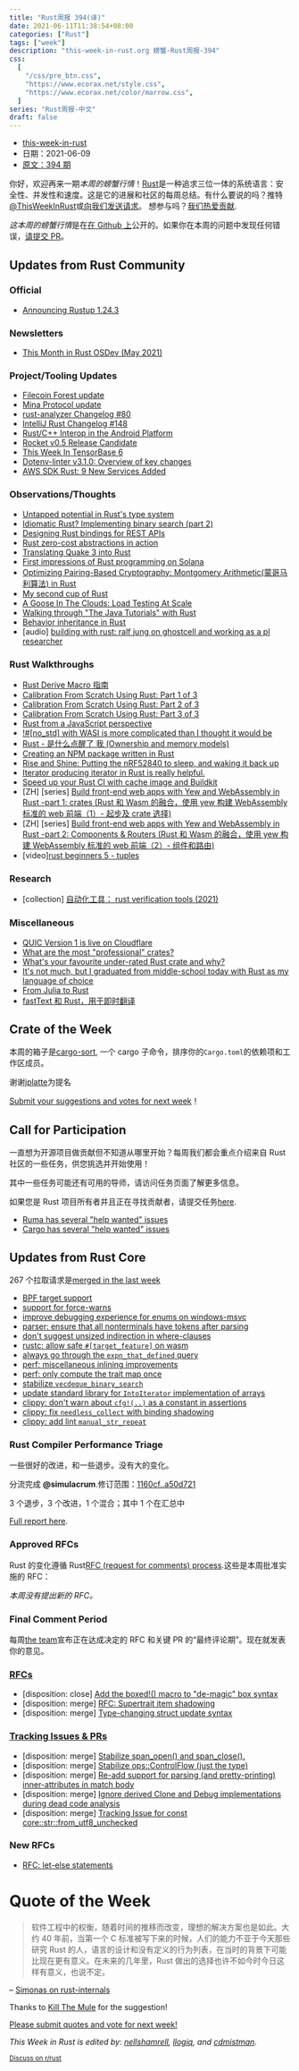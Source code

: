 ```yaml
---
title: "Rust周报 394(译)"
date: 2021-06-11T11:38:54+08:00
categories: ["Rust"]
tags: ["week"]
description: "this-week-in-rust.org 螃蟹-Rust周报-394"
css:
  [
    "/css/pre_btn.css",
    "https://www.ecorax.net/style.css",
    "https://www.ecorax.net/color/marrow.css",
  ]
series: "Rust周报-中文"
draft: false
---
```


- [this-week-in-rust](https://this-week-in-rust.org)
- 日期：2021-06-09
- [原文：394 期](https://this-week-in-rust.org/blog/2021/09/06/this-week-in-rust-394/)

你好，欢迎再来一期*本周的螃蟹行情*！[Rust](http://rust-lang.org)是一种追求三位一体的系统语言：安全性、并发性和速度。这是它的进展和社区的每周总结。有什么要说的吗？推特[@ThisWeekInRust](https://twitter.com/ThisWeekInRust)或[向我们发送请求](https://github.com/cmr/this-week-in-rust)。 想参与吗？[我们热爱贡献](https://github.com/rust-lang/rust/blob/master/CONTRIBUTING.md).

*这本周的螃蟹行情*是在[在 Github 上](https://github.com/cmr/this-week-in-rust)公开的。如果你在本周的问题中发现任何错误，[请提交 PR](https://github.com/cmr/this-week-in-rust/pulls)。

## Updates from Rust Community

### Official

- [Announcing Rustup 1.24.3](https://blog.rust-lang.org/2021/06/08/Rustup-1.24.3.html)

### Newsletters

- [This Month in Rust OSDev (May 2021)](https://rust-osdev.com/this-month/2021-05/)

### Project/Tooling Updates

- [Filecoin Forest update](https://medium.com/chainsafe-systems/back-into-the-forest-983a4344ffe9)
- [Mina Protocol update](https://medium.com/chainsafe-systems/realizing-the-mina-vision-in-rust-453f6f522205)
- [rust-analyzer Changelog #80](https://rust-analyzer.github.io/thisweek/2021/06/07/changelog-80.html)
- [IntelliJ Rust Changelog #148](https://intellij-rust.github.io/2021/06/07/changelog-148.html)
- [Rust/C++ Interop in the Android Platform](https://security.googleblog.com/2021/06/rustc-interop-in-android-platform.html)
- [Rocket v0.5 Release Candidate](https://rocket.rs/v0.5-rc/news/2021-06-09-version-0.5-rc.1/)
- [This Week In TensorBase 6](https://tensorbase.io/thisweek/2021-06-09-tw_6/)
- [Dotenv-linter v3.1.0: Overview of key changes](https://dotenv-linter.github.io/#/whats_new/v310)
- [AWS SDK Rust: 9 New Services Added](https://github.com/awslabs/aws-sdk-rust/releases/tag/v0.0.7-alpha)

### Observations/Thoughts

- [Untapped potential in Rust's type system](https://www.jakobmeier.ch/blogging/Untapped-Rust.html)
- [Idiomatic Rust? Implementing binary search (part 2)](https://shane-o.dev/blog/binary-search-rust-part-2)
- [Designing Rust bindings for REST APIs](https://plume.benboeckel.net/~/JustAnotherBlog/designing-rust-bindings-for-rest-ap-is)
- [Rust zero-cost abstractions in action](https://medium.com/ingeniouslysimple/rust-zero-cost-abstraction-in-action-9e4e2f8bf5a)
- [Translating Quake 3 into Rust](https://immunant.com/blog/2020/01/quake3/)
- [First impressions of Rust programming on Solana](https://brson.github.io/2021/06/08/rust-on-solana)
- [Optimizing Pairing-Based Cryptography: Montgomery Arithmetic(蒙哥马利算法) in Rust](https://research.nccgroup.com/2021/06/09/optimizing-pairing-based-cryptography-montgomery-arithmetic-in-rust/)
- [My second cup of Rust](https://blog.frankel.ch/start-rust/2/)
- [A Goose In The Clouds: Load Testing At Scale](https://www.tag1consulting.com/blog/goose-clouds-load-testing-scale)
- [Walking through "The Java Tutorials" with Rust](https://rust-java-tutorials.netlify.app/blog/)
- [Behavior inheritance in Rust](https://abadcafe.wordpress.com/2021/01/08/behavior-inheritance-in-rust/)
- \[audio] [building with rust: ralf jung on ghostcell and working as a pl researcher](https://anchor.fm/building-with-rust/episodes/Building-with-Rust-Ralf-Jung-on-GhostCell-and-Working-as-a-PL-Researcher-e12auje)

### Rust Walkthroughs

- [Rust Derive Macro 指南](https://github.com/imbolc/rust-derive-macro-guide)
- [Calibration From Scratch Using Rust: Part 1 of 3](https://www.tangramvision.com/blog/calibration-from-scratch-using-rust-part-1-of-3)
- [Calibration From Scratch Using Rust: Part 2 of 3](https://www.tangramvision.com/blog/calibration-from-scratch-using-rust-part-2-of-3)
- [Calibration From Scratch Using Rust: Part 3 of 3](https://www.tangramvision.com/blog/calibration-from-scratch-using-rust-part-3-of-3)
- [Rust from a JavaScript perspective](https://blogs.harvard.edu/kapolos/rust-from-a-javascript-perspective/)
- [!#\[no_std\] with WASI is more complicated than I thought it would be](https://dev.to/thepuzzlemaker/nostd-with-wasi-is-more-complicated-than-i-thought-it-would-be-14j7)
- [Rust - 是什么点醒了 我 (Ownership and memory models)](https://deavid.wordpress.com/2021/06/06/rust-what-made-it-click-for-me-ownership-memory-internals/)
- [Creating an NPM package written in Rust](https://popcornpaws.medium.com/creating-an-npm-package-written-in-rust-ce02f7c55458)
- [Rise and Shine: Putting the nRF52840 to sleep, and waking it back up](https://tweedegolf.nl/blog/57/rise-and-shine-putting-the-nrf52840-to-sleep-and-waking-back-up)
- [Iterator producing iterator in Rust is really helpful.](https://blog.knoldus.com/iterator-producing-iterator-in-rust-is-really-helpful/)
- [Speed up your Rust CI with cache image and Buildkit](https://blog.erebe.dev/blog/speed-up-your-ci-with-buildkit/)
- \[ZH] \[series] [Build front-end web apps with Yew and WebAssembly in Rust -part 1: crates (Rust 和 Wasm 的融合，使用 yew 构建 WebAssembly 标准的 web 前端（1）- 起步及 crate 选择)](<https://blog.budshome.com/budshome/rust-he-wasm-de-rong-he-,shi-yong-yew-gou-jian-webassembly-biao-zhun-de-web-qian-duan-(1)--qi-bu-ji-crate-xuan-ze>)
- \[ZH] \[series] [Build front-end web apps with Yew and WebAssembly in Rust -part 2: Components & Routers (Rust 和 Wasm 的融合，使用 yew 构建 WebAssembly 标准的 web 前端（2）- 组件和路由)](<https://blog.budshome.com/budshome/rust-he-wasm-de-rong-he-,shi-yong-yew-gou-jian-webassembly-biao-zhun-de-web-qian-duan-(2)--zu-jian-he-lu-you>)
- [video][rust beginners 5 - tuples](<https://youtu.be/gZMet9Vi7_A>)

### Research

- \[collection] [自动化工具： rust verification tools (2021)](https://alastairreid.github.io/automatic-rust-verification-tools-2021/)

### Miscellaneous

- [QUIC Version 1 is live on Cloudflare](https://blog.cloudflare.com/quic-version-1-is-live-on-cloudflare/)
- [What are the most "professional" crates?](https://www.reddit.com/r/rust/comments/nsvyxq/what_are_the_most_professional_crates/)
- [What's your favourite under-rated Rust crate and why?](https://www.reddit.com/r/rust/comments/nuq1ix/whats_your_favourite_underrated_rust_crate_and_why/)
- [It's not much, but I graduated from middle-school today with Rust as my language of choice](https://www.reddit.com/r/rust/comments/nrin1u/its_not_much_but_i_graduated_from_middleschool/)
- [From Julia to Rust](https://miguelraz.github.io/blog/juliatorust/)
- [fastText 和 Rust，用于即时翻译](https://instantdomainsearch.com/engineering/how-to-use-fasttext-for-instant-translations)

## Crate of the Week

本周的箱子是[cargo-sort](https://github.com/DevinR528/cargo-sort), 一个 cargo 子命令，排序你的`Cargo.toml`的依赖项和工作区成员。

谢谢[jplatte](https://users.rust-lang.org/t/crate-of-the-week/2704/921)为提名

[Submit your suggestions and votes for next week][submit_crate]！

[submit_crate]: https://users.rust-lang.org/t/crate-of-the-week/2704

## Call for Participation

一直想为开源项目做贡献但不知道从哪里开始？每周我们都会重点介绍来自 Rust 社区的一些任务，供您挑选并开始使用！

其中一些任务可能还有可用的导师，请访问任务页面了解更多信息。

如果您是 Rust 项目所有者并且正在寻找贡献者，请提交任务[here][guidelines].

- [Ruma has several "help wanted" issues](https://github.com/ruma/ruma/labels/help%20wanted)
- [Cargo has several "help wanted" issues](https://github.com/rust-lang/cargo/labels/E-help-wanted)

[guidelines]: https://users.rust-lang.org/t/twir-call-for-participation/4821

## Updates from Rust Core

267 个拉取请求是[merged in the last week][merged]

[merged]: https://github.com/search?q=is%3Apr+org%3Arust-lang+is%3Amerged+merged%3A2021-05-31..2021-06-07

- [BPF target support](https://github.com/rust-lang/rust/pull/79608)
- [support for force-warns](https://github.com/rust-lang/rust/pull/85788)
- [improve debugging experience for enums on windows-msvc](https://github.com/rust-lang/rust/pull/85292)
- [parser: ensure that all nonterminals have tokens after parsing](https://github.com/rust-lang/rust/pull/84995)
- [don't suggest unsized indirection in where-clauses](https://github.com/rust-lang/rust/pull/85979)
- [rustc: allow safe `#[target_feature]` on wasm](https://github.com/rust-lang/rust/pull/84988)
- [always go through the `expn_that_defined` query](https://github.com/rust-lang/rust/pull/86002)
- [perf: miscellaneous inlining improvements](https://github.com/rust-lang/rust/pull/85892)
- [perf: only compute the trait map once](https://github.com/rust-lang/rust/pull/85905)
- [stabilize `vecdeque_binary_search`](https://github.com/rust-lang/rust/pull/83362)
- [update standard library for `IntoIterator` implementation of arrays](https://github.com/rust-lang/rust/pull/85930)
- [clippy: don't warn about `cfg!(..)` as a constant in assertions](https://github.com/rust-lang/rust-clippy/pull/7319)
- [clippy: fix `needless_collect` with binding shadowing](https://github.com/rust-lang/rust-clippy/pull/7289)
- [clippy: add lint `manual_str_repeat`](https://github.com/rust-lang/rust-clippy/pull/7265)

### Rust Compiler Performance Triage

一些很好的改进，和一些退步。没有大的变化。

分流完成 **@simulacrum**.修订范围：[1160cf..a50d721](https://perf.rust-lang.org/?start=1160cf864f2a0014e3442367e1b96496bfbeadf4&end=a50d72158e08e02cfc051b863017bdbd2c45b637&absolute=false&stat=instructions%3Au)

3 个退步，3 个改进，1 个混合；其中 1 个在汇总中

[Full report here](https://github.com/rust-lang/rustc-perf/blob/master/triage/2021-06-08.md).

### Approved RFCs

Rust 的变化遵循 Rust[RFC (request for comments) process](https://github.com/rust-lang/rfcs#rust-rfcs).这些是本周批准实施的 RFC：

_本周没有提出新的 RFC。_

### Final Comment Period

每周[the team](https://www.rust-lang.org/team.html)宣布正在达成决定的 RFC 和关键 PR 的“最终评论期”。现在就发表你的意见。

### [RFCs](https://github.com/rust-lang/rfcs/labels/final-comment-period)

- \[disposition: close] [Add the boxed!() macro to "de-magic" box syntax](https://github.com/rust-lang/rfcs/pull/3057)
- \[disposition: merge] [RFC: Supertrait item shadowing](https://github.com/rust-lang/rfcs/pull/2845)
- \[disposition: merge] [Type-changing struct update syntax](https://github.com/rust-lang/rfcs/pull/2528)

### [Tracking Issues & PRs](https://github.com/rust-lang/rust/labels/final-comment-period)

- \[disposition: merge] [Stabilize span_open() and span_close().](https://github.com/rust-lang/rust/pull/86136)
- \[disposition: merge] [Stabilize ops::ControlFlow (just the type)](https://github.com/rust-lang/rust/pull/85608)
- \[disposition: merge] [Re-add support for parsing (and pretty-printing) inner-attributes in match body](https://github.com/rust-lang/rust/pull/85193)
- \[disposition: merge] [Ignore derived Clone and Debug implementations during dead code analysis](https://github.com/rust-lang/rust/pull/85200)
- \[disposition: merge] [Tracking Issue for const core::str::from_utf8_unchecked](https://github.com/rust-lang/rust/issues/75196)

### New RFCs

- [RFC: let-else statements](https://github.com/rust-lang/rfcs/pull/3137)

# Quote of the Week

> 软件工程中的权衡，随着时间的推移而改变，理想的解决方案也是如此。大约 40 年前，当第一个 C 标准被写下来的时候，人们的能力不亚于今天那些研究 Rust 的人，语言的设计和没有定义的行为列表，在当时的背景下可能比现在更有意义。在未来的几年里，Rust 做出的选择也许不如今时今日这样有意义，也说不定。

– [Simonas on rust-internals](https://users.rust-lang.org/t/why-deference-maybeuninit-unint-as-mut-ptr-is-safe/60344/19)

Thanks to [Kill The Mule](https://users.rust-lang.org/t/twir-quote-of-the-week/328/1055) for the suggestion!

[Please submit quotes and vote for next week!](https://users.rust-lang.org/t/twir-quote-of-the-week/328)

_This Week in Rust is edited by: [nellshamrell](https://github.com/nellshamrell), [llogiq](https://github.com/llogiq), and [cdmistman](https://github.com/cdmistman)._

<small>[Discuss on r/rust](https://www.reddit.com/r/rust/comments/nx4s28/this_week_in_rust_394/)</small>
